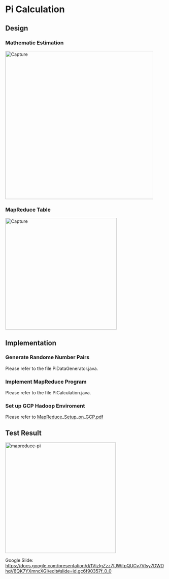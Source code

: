 # Pi Calculation
## Design
### Mathematic Estimation
<img width="466" alt="Capture" src="https://user-images.githubusercontent.com/52802567/195259788-dde6c6ba-6602-4f72-86de-476ea9a4cc3a.PNG">

### MapReduce Table
<img width="351" alt="Capture" src="https://user-images.githubusercontent.com/52802567/195262673-95240a07-3bbf-4f3e-8077-06b0fe0b2c0e.PNG">


## Implementation
### Generate Randome Number Pairs
Please refer to the file PiDataGenerator.java.


### Implement MapReduce Program
Please refer to the file PiCalculation.java.

### Set up GCP Hadoop Enviroment
Please refer to [MapReduce_Setup_on_GCP.pdf](https://github.com/groovyxw/Cloud-Computing/files/9761978/MapReduce_Setup_on_GCP.pdf)


## Test Result
<img width="348" alt="mapreduce-pi" src="https://user-images.githubusercontent.com/52802567/195262755-0b8bee8b-a908-4494-853a-f14a46400be8.PNG">


Google Slide: https://docs.google.com/presentation/d/1VizIgZzz7fJWitpQUCv7VIsy7DWDhqV6QK7YXmncXGI/edit#slide=id.gc6f90357f_0_0

